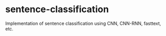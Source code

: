 # sentence-classification
Implementation of sentence classification using CNN, CNN-RNN, fasttext, etc.
